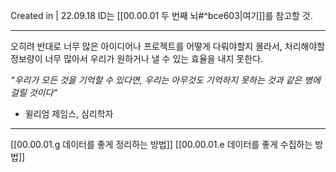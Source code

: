 Created in | 22.09.18
ID는 [[00.00.01 두 번째 뇌#^bce603|여기]]를 참고할 것.

---
오히려 반대로 너무 많은 아이디어나 프로젝트를 어떻게 다뤄야할지 몰라서, 처리해야할 정보량이 너무 많아서 우리가 원하거나 낼 수 있는 효율을 내지 못한다.

*“우리가 모든 것을 기억할 수 있다면, 우리는 아무것도 기억하지 못하는 것과 같은 병에 걸릴 것이다“*
- 윌리엄 제임스, 심리학자

---
[[00.00.01.g 데이터를 좋게 정리하는 방법]]
[[00.00.01.e 데이터를 좋게 수집하는 방법]]